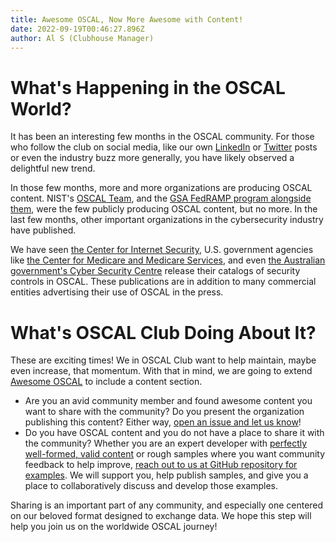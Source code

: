 ```yaml
---
title: Awesome OSCAL, Now More Awesome with Content!
date: 2022-09-19T00:46:27.896Z
author: Al S (Clubhouse Manager)
---
```

# What's Happening in the OSCAL World?

It has been an interesting few months in the OSCAL community. For those who follow the club on social media, like our own [LinkedIn](https://www.linkedin.com/company/oscal-club/) or [Twitter](https://twitter.com/oscal_club) posts or even the industry buzz more generally, you have likely observed a delightful new trend.

In those few months, more and more organizations are producing OSCAL content. NIST's [OSCAL Team](https://github.com/usnistgov/oscal-content/), and the [GSA FedRAMP program alongside them](https://github.com/GSA/fedramp-automation), were the few publicly producing OSCAL content, but no more. In the last few months, other important organizations in the cybersecurity industry have published.

We have seen [the Center for Internet Security](https://github.com/CISecurity/CISControls_OSCAL/), U.S. government agencies like [the Center for Medicare and Medicare Services](https://github.com/CMSgov/ars-machine-readable), and even [the Australian government's Cyber Security Centre](https://www.cyber.gov.au/ism/oscal) release their catalogs of security controls in OSCAL. These publications are in addition to many commercial entities advertising their use of OSCAL in the press. 

# What's OSCAL Club Doing About It?

These are exciting times! We in OSCAL Club want to help maintain, maybe even increase, that momentum. With that in mind, we are going to extend [Awesome OSCAL](https://github.com/oscal-club/awesome-oscal) to include a content section.

- Are you an avid community member and found awesome content you want to share with the community? Do you present the organization publishing this content? Either way, [open an issue and let us know](https://github.com/oscal-club/awesome-oscal/issues/new)!
- Do you have OSCAL content and you do not have a place to share it with the community? Whether you are an expert developer with [perfectly well-formed, valid content](https://pages.nist.gov/OSCAL/concepts/validation/) or rough samples where you want community feedback to help improve, [reach out to us at GitHub repository for examples](https://github.com/oscal-club/examples/issues/new). We will support you, help publish samples, and give you a place to collaboratively discuss and develop those examples.

Sharing is an important part of any community, and especially one centered on our beloved format designed to exchange data. We hope this step will help you join us on the worldwide OSCAL journey!